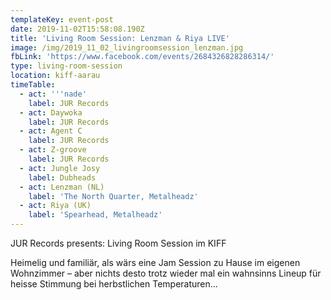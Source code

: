 ```yaml
---
templateKey: event-post
date: 2019-11-02T15:58:08.190Z
title: 'Living Room Session: Lenzman & Riya LIVE'
image: /img/2019_11_02_livingroomsession_lenzman.jpg
fbLink: 'https://www.facebook.com/events/2684326828286314/'
type: living-room-session
location: kiff-aarau
timeTable:
  - act: '''nade'
    label: JUR Records
  - act: Daywoka
    label: JUR Records
  - act: Agent C
    label: JUR Records
  - act: Z-groove
    label: JUR Records
  - act: Jungle Josy
    label: Dubheads
  - act: Lenzman (NL)
    label: 'The North Quarter, Metalheadz'
  - act: Riya (UK)
    label: 'Spearhead, Metalheadz'
---
```

JUR Records presents: Living Room Session im KIFF

Heimelig und familiär, als wärs eine Jam Session zu Hause im eigenen Wohnzimmer – aber nichts desto trotz wieder mal ein wahnsinns Lineup für heisse Stimmung bei herbstlichen Temperaturen...
